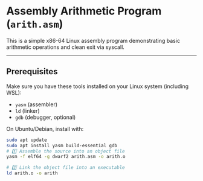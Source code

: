 # Assembly Arithmetic Program (`arith.asm`)

This is a simple x86-64 Linux assembly program demonstrating basic arithmetic operations and clean exit via syscall.

---

## Prerequisites

Make sure you have these tools installed on your Linux system (including WSL):

- `yasm` (assembler)  
- `ld` (linker)  
- `gdb` (debugger, optional)

On Ubuntu/Debian, install with:

```bash
sudo apt update
sudo apt install yasm build-essential gdb
# 1️⃣ Assemble the source into an object file
yasm -f elf64 -g dwarf2 arith.asm -o arith.o

# 2️⃣ Link the object file into an executable
ld arith.o -o arith
```
